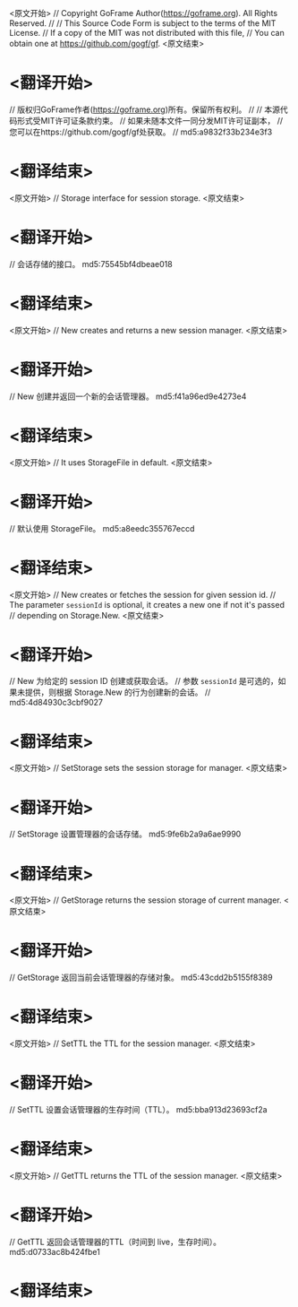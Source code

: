 
<原文开始>
// Copyright GoFrame Author(https://goframe.org). All Rights Reserved.
//
// This Source Code Form is subject to the terms of the MIT License.
// If a copy of the MIT was not distributed with this file,
// You can obtain one at https://github.com/gogf/gf.
<原文结束>

# <翻译开始>
// 版权归GoFrame作者(https://goframe.org)所有。保留所有权利。
//
// 本源代码形式受MIT许可证条款约束。
// 如果未随本文件一同分发MIT许可证副本，
// 您可以在https://github.com/gogf/gf处获取。
// md5:a9832f33b234e3f3
# <翻译结束>


<原文开始>
// Storage interface for session storage.
<原文结束>

# <翻译开始>
// 会话存储的接口。 md5:75545bf4dbeae018
# <翻译结束>


<原文开始>
// New creates and returns a new session manager.
<原文结束>

# <翻译开始>
// New 创建并返回一个新的会话管理器。 md5:f41a96ed9e4273e4
# <翻译结束>


<原文开始>
// It uses StorageFile in default.
<原文结束>

# <翻译开始>
// 默认使用 StorageFile。 md5:a8eedc355767eccd
# <翻译结束>


<原文开始>
// New creates or fetches the session for given session id.
// The parameter `sessionId` is optional, it creates a new one if not it's passed
// depending on Storage.New.
<原文结束>

# <翻译开始>
// New 为给定的 session ID 创建或获取会话。
// 参数 `sessionId` 是可选的，如果未提供，则根据 Storage.New 的行为创建新的会话。
// md5:4d84930c3cbf9027
# <翻译结束>


<原文开始>
// SetStorage sets the session storage for manager.
<原文结束>

# <翻译开始>
// SetStorage 设置管理器的会话存储。 md5:9fe6b2a9a6ae9990
# <翻译结束>


<原文开始>
// GetStorage returns the session storage of current manager.
<原文结束>

# <翻译开始>
// GetStorage 返回当前会话管理器的存储对象。 md5:43cdd2b5155f8389
# <翻译结束>


<原文开始>
// SetTTL the TTL for the session manager.
<原文结束>

# <翻译开始>
// SetTTL 设置会话管理器的生存时间（TTL）。 md5:bba913d23693cf2a
# <翻译结束>


<原文开始>
// GetTTL returns the TTL of the session manager.
<原文结束>

# <翻译开始>
// GetTTL 返回会话管理器的TTL（时间到 live，生存时间）。 md5:d0733ac8b424fbe1
# <翻译结束>

